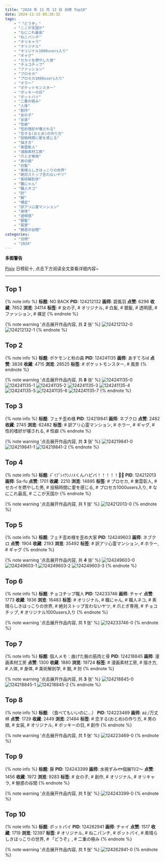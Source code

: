 ```yaml
---
title: "2024 年 11 月 13 日 日榜 Top10"
date: 2024-11-15 05:28:32
tags:
    - "「どうぞ」"
    - "ここが天国か"
    - "なにこれ最高"
    - "ねこパンチ"
    - "オリキャラ"
    - "オリジナル"
    - "オリジナル1000users入り"
    - "ギャグ"
    - "セカイを燃やした男"
    - "チョコチップ"
    - "ファッション"
    - "プロセカ"
    - "プロセカ1000users入り"
    - "ホラー"
    - "ポケットモンスター"
    - "ポッキーの日"
    - "ポットパイ"
    - "二重の極み"
    - "人体"
    - "創作"
    - "女の子"
    - "女装"
    - "性癖"
    - "性的嗜好が壊される"
    - "恋する(おとめ)の作り方"
    - "投稿時間に愛を感じる"
    - "描き方"
    - "東雲彰人"
    - "漫画素材工房"
    - "爪とぎ専用"
    - "男の娘"
    - "白髪"
    - "素晴らしきほっこりの世界"
    - "絶対ストップ言わないヤツ"
    - "美術解剖学"
    - "職にゃん"
    - "職人ネコ"
    - "肘"
    - "腕"
    - "裸足"
    - "訳アリ心霊マンション"
    - "身体"
    - "透明感"
    - "銀髪"
    - "風景"
    - "魅惑の谷間"
categories:
    - "日榜"
    - "2024"
---
```


<i class="fa fa-triangle-exclamation"></i>**多图警告**<i class="fa fa-triangle-exclamation"></i>

[Pixiv](https://www.pixiv.net/) 日榜前十, 点击下方阅读全文查看详细内容~

<!-- more -->

---

## Top 1

{% note info %}
**标题**: NO BACK
**PID**: 124212132 **画师**: 碧風羽
**点赞**: 6296 **收藏**: 7652 **浏览**: 34114
**标签**: # 女の子, # オリジナル, # 白髪, # 銀髪, # 透明感, # ファッション, # 裸足
{% endnote %}

{% note warning '点击展开作品内容, 共 **2** 张' %}
![124212132-0](https://i.pixiv.re/img-original/img/2024/11/12/00/00/34/124212132_p0.jpg)
![124212132-1](https://i.pixiv.re/img-original/img/2024/11/12/00/00/34/124212132_p1.jpg)
{% endnote %}

## Top 2

{% note info %}
**标题**: ポケモンと秋の森
**PID**: 124241135 **画师**: あすてろid
**点赞**: 3838 **收藏**: 4715 **浏览**: 28525
**标签**: # ポケットモンスター, # 風景
{% endnote %}

{% note warning '点击展开作品内容, 共 **8** 张' %}
![124241135-0](https://i.pixiv.re/img-original/img/2024/11/13/00/01/44/124241135_p0.jpg)
![124241135-1](https://i.pixiv.re/img-original/img/2024/11/13/00/01/44/124241135_p1.jpg)
![124241135-2](https://i.pixiv.re/img-original/img/2024/11/13/00/01/44/124241135_p2.jpg)
![124241135-3](https://i.pixiv.re/img-original/img/2024/11/13/00/01/44/124241135_p3.jpg)
![124241135-4](https://i.pixiv.re/img-original/img/2024/11/13/00/01/44/124241135_p4.jpg)
![124241135-5](https://i.pixiv.re/img-original/img/2024/11/13/00/01/44/124241135_p5.jpg)
![124241135-6](https://i.pixiv.re/img-original/img/2024/11/13/00/01/44/124241135_p6.jpg)
![124241135-7](https://i.pixiv.re/img-original/img/2024/11/13/00/01/44/124241135_p7.jpg)
{% endnote %}

## Top 3

{% note info %}
**标题**: フェチ歪め様
**PID**: 124219841 **画师**: ネブクロ
**点赞**: 2482 **收藏**: 2745 **浏览**: 62482
**标签**: # 訳アリ心霊マンション, # ホラー, # ギャグ, # 性的嗜好が壊される, # 性癖
{% endnote %}

{% note warning '点击展开作品内容, 共 **3** 张' %}
![124219841-0](https://i.pixiv.re/img-original/img/2024/11/12/07/19/48/124219841_p0.jpg)
![124219841-1](https://i.pixiv.re/img-original/img/2024/11/12/07/19/48/124219841_p1.jpg)
![124219841-2](https://i.pixiv.re/img-original/img/2024/11/12/07/19/48/124219841_p2.jpg)
{% endnote %}

## Top 4

{% note info %}
**标题**: ﾃﾞｲﾌﾞﾚｲｸｼﾉﾉﾒくんハピバ！！！！！🎂🎉
**PID**: 124212013 **画师**: Sa-fu
**点赞**: 1701 **收藏**: 2210 **浏览**: 14895
**标签**: # プロセカ, # 東雲彰人, # セカイを燃やした男, # 投稿時間に愛を感じる, # プロセカ1000users入り, # なにこれ最高, # ここが天国か
{% endnote %}

{% note warning '点击展开作品内容, 共 **1** 张' %}
![124212013-0](https://i.pixiv.re/img-original/img/2024/11/12/00/00/06/124212013_p0.jpg)
{% endnote %}

## Top 5

{% note info %}
**标题**: フェチ歪め様を歪め大家
**PID**: 124249603 **画师**: ネブクロ
**点赞**: 1904 **收藏**: 2193 **浏览**: 35492
**标签**: # 訳アリ心霊マンション, # ホラー, # ギャグ
{% endnote %}

{% note warning '点击展开作品内容, 共 **4** 张' %}
![124249603-0](https://i.pixiv.re/img-original/img/2024/11/13/09/01/42/124249603_p0.jpg)
![124249603-1](https://i.pixiv.re/img-original/img/2024/11/13/09/01/42/124249603_p1.jpg)
![124249603-2](https://i.pixiv.re/img-original/img/2024/11/13/09/01/42/124249603_p2.jpg)
![124249603-3](https://i.pixiv.re/img-original/img/2024/11/13/09/01/42/124249603_p3.jpg)
{% endnote %}

## Top 6

{% note info %}
**标题**: チョコチップ職人
**PID**: 124233746 **画师**: チャイ
**点赞**: 1773 **收藏**: 1936 **浏览**: 16483
**标签**: # オリジナル, # 職にゃん, # 職人ネコ, # 素晴らしきほっこりの世界, # 絶対ストップ言わないヤツ, # 爪とぎ専用, # チョコチップ, # オリジナル1000users入り
{% endnote %}

{% note warning '点击展开作品内容, 共 **1** 张' %}
![124233746-0](https://i.pixiv.re/img-original/img/2024/11/12/20/30/03/124233746_p0.png)
{% endnote %}

## Top 7

{% note info %}
**标题**: 個人メモ：曲げた腕の筋肉と骨
**PID**: 124218845 **画师**: 漫画素材工房
**点赞**: 1300 **收藏**: 1880 **浏览**: 19724
**标签**: # 漫画素材工房, # 描き方, # 人体, # 身体, # 美術解剖学, # 腕, # 肘
{% endnote %}

{% note warning '点击展开作品内容, 共 **3** 张' %}
![124218845-0](https://i.pixiv.re/img-original/img/2024/11/12/06/00/08/124218845_p0.jpg)
![124218845-1](https://i.pixiv.re/img-original/img/2024/11/12/06/00/08/124218845_p1.jpg)
![124218845-2](https://i.pixiv.re/img-original/img/2024/11/12/06/00/08/124218845_p2.jpg)
{% endnote %}

## Top 8

{% note info %}
**标题**: （食べてもいいのに…）
**PID**: 124223469 **画师**: az./万丈梓
**点赞**: 1729 **收藏**: 2449 **浏览**: 21484
**标签**: # 恋する(おとめ)の作り方, # 男の娘, # 女装, # オリジナル, # ポッキーの日, # 創作
{% endnote %}

{% note warning '点击展开作品内容, 共 **1** 张' %}
![124223469-0](https://i.pixiv.re/img-original/img/2024/11/12/12/00/04/124223469_p0.png)
{% endnote %}

## Top 9

{% note info %}
**标题**: 藤
**PID**: 124243399 **画师**: 水視ずみ🐟個展11/2〜
**点赞**: 1456 **收藏**: 1972 **浏览**: 9283
**标签**: # 女の子, # 創作, # オリジナル, # オリキャラ, # 魅惑の谷間
{% endnote %}

{% note warning '点击展开作品内容, 共 **1** 张' %}
![124243399-0](https://i.pixiv.re/img-original/img/2024/11/13/01/13/37/124243399_p0.png)
{% endnote %}

## Top 10

{% note info %}
**标题**: ポットパイ
**PID**: 124262941 **画师**: チャイ
**点赞**: 1517 **收藏**: 1719 **浏览**: 12397
**标签**: # オリジナル, # ねこパンチ, # ポットパイ, # 素晴らしきほっこりの世界, # 「どうぞ」, # 二重の極み
{% endnote %}

{% note warning '点击展开作品内容, 共 **1** 张' %}
![124262941-0](https://i.pixiv.re/img-original/img/2024/11/13/20/30/08/124262941_p0.png)
{% endnote %}
